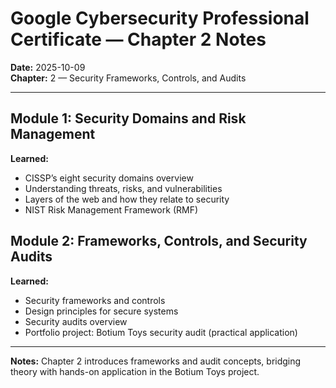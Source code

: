 # Google Cybersecurity Professional Certificate — Chapter 2 Notes
**Date:** 2025-10-09  
**Chapter:** 2 — Security Frameworks, Controls, and Audits

---

## Module 1: Security Domains and Risk Management
**Learned:**
- CISSP’s eight security domains overview
- Understanding threats, risks, and vulnerabilities
- Layers of the web and how they relate to security
- NIST Risk Management Framework (RMF)

## Module 2: Frameworks, Controls, and Security Audits
**Learned:**
- Security frameworks and controls
- Design principles for secure systems
- Security audits overview
- Portfolio project: Botium Toys security audit (practical application)

---

**Notes:** Chapter 2 introduces frameworks and audit concepts, bridging theory with hands-on application in the Botium Toys project.

